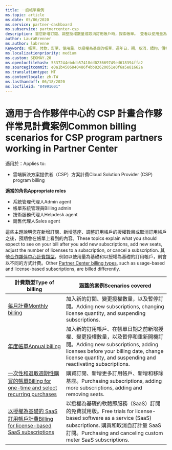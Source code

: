 ```yaml
---
title: 一般帳單案例
ms.topic: article
ms.date: 05/06/2020
ms.service: partner-dashboard
ms.subservice: partnercenter-csp
description: 當您新增訂閱、調整授權數量或取消訂用帳戶時，探索帳單。 查看以使用量為基礎的訂用帳戶有何不同。
author: LauraBrenner
ms.author: labrenne
Keywords: 帳單，付款，訂單，使用量，以授權為基礎的帳單，週年日，期，取消，續約，價格公式，對帳檔案，偵察檔案
ms.localizationpriority: medium
ms.custom: SEOMAY.20
ms.openlocfilehash: 5337244ebdcb57418dd023669749ed618394ffa2
ms.sourcegitcommit: e0a1b4506840486f4bb82620051e0f6a5e81662a
ms.translationtype: MT
ms.contentlocale: zh-TW
ms.lasthandoff: 06/18/2020
ms.locfileid: "84991601"
---
```

# <a name="common-billing-scenarios-for-csp-program-partners-working-in-partner-center"></a><span data-ttu-id="3f00a-105">適用于合作夥伴中心的 CSP 計畫合作夥伴常見計費案例</span><span class="sxs-lookup"><span data-stu-id="3f00a-105">Common billing scenarios for CSP program partners working in Partner Center</span></span>

<span data-ttu-id="3f00a-106">適用於：</span><span class="sxs-lookup"><span data-stu-id="3f00a-106">Applies to:</span></span>

- <span data-ttu-id="3f00a-107">雲端解決方案提供者（CSP）方案計費</span><span class="sxs-lookup"><span data-stu-id="3f00a-107">Cloud Solution Provider (CSP) program billing</span></span>

<span data-ttu-id="3f00a-108">**適當的角色**</span><span class="sxs-lookup"><span data-stu-id="3f00a-108">**Appropriate roles**</span></span>

- <span data-ttu-id="3f00a-109">系統管理代理人</span><span class="sxs-lookup"><span data-stu-id="3f00a-109">Admin agent</span></span>
- <span data-ttu-id="3f00a-110">帳單系統管理員</span><span class="sxs-lookup"><span data-stu-id="3f00a-110">Billing admin</span></span>
- <span data-ttu-id="3f00a-111">技術服務代理人</span><span class="sxs-lookup"><span data-stu-id="3f00a-111">Helpdesk agent</span></span>
- <span data-ttu-id="3f00a-112">銷售代理人</span><span class="sxs-lookup"><span data-stu-id="3f00a-112">Sales agent</span></span>

<span data-ttu-id="3f00a-113">這些主題說明您在新增訂閱、新增基座、調整訂用帳戶的授權數目或取消訂用帳戶之後，預期會在帳單上看到的內容。</span><span class="sxs-lookup"><span data-stu-id="3f00a-113">These topics explain what you should expect to see on your bill after you add new subscriptions, add new seats, adjust the number of licenses to a subscription, or cancel a subscription.</span></span> <span data-ttu-id="3f00a-114">其他[合作夥伴中心計費類型](billing-different-types.md)，例如以使用量為基礎和以授權為基礎的訂用帳戶，則會以不同的方式計費。</span><span class="sxs-lookup"><span data-stu-id="3f00a-114">Other [Partner Center billing types](billing-different-types.md), such as usage-based and license-based subscriptions, are billed differently.</span></span>

| <span data-ttu-id="3f00a-115">計費類型</span><span class="sxs-lookup"><span data-stu-id="3f00a-115">Type of billing</span></span> | <span data-ttu-id="3f00a-116">涵蓋的案例</span><span class="sxs-lookup"><span data-stu-id="3f00a-116">Scenarios covered</span></span> |
| --------------- | ----------------- |
| [<span data-ttu-id="3f00a-117">每月計費</span><span class="sxs-lookup"><span data-stu-id="3f00a-117">Monthly billing</span></span>](common-billing-scenarios-monthly.md) | <span data-ttu-id="3f00a-118">加入新的訂閱、變更授權數量，以及暫停訂閱。</span><span class="sxs-lookup"><span data-stu-id="3f00a-118">Adding new subscriptions, changing license quantity, and suspending subscriptions.</span></span> |
| [<span data-ttu-id="3f00a-119">年度帳單</span><span class="sxs-lookup"><span data-stu-id="3f00a-119">Annual billing</span></span>](common-billing-scenarios-annual.md) | <span data-ttu-id="3f00a-120">加入新的訂用帳戶、在帳單日期之前新增授權、變更授權數量，以及暫停和重新開機訂閱。</span><span class="sxs-lookup"><span data-stu-id="3f00a-120">Adding new subscriptions, adding licenses before your billing date, change license quantity, and suspending and reactivating subscriptions.</span></span> |
| [<span data-ttu-id="3f00a-121">一次性和選取週期性購買的帳單</span><span class="sxs-lookup"><span data-stu-id="3f00a-121">Billing for one-time and select recurring purchases</span></span>](common-billing-scenarios-onetime-recurring.md) | <span data-ttu-id="3f00a-122">購買訂閱、新增更多訂用帳戶、新增和移除基座。</span><span class="sxs-lookup"><span data-stu-id="3f00a-122">Purchasing subscriptions, adding more subscriptions, adding and removing seats.</span></span> |
| [<span data-ttu-id="3f00a-123">以授權為基礎的 SaaS 訂用帳戶計費</span><span class="sxs-lookup"><span data-stu-id="3f00a-123">Billing for license-based SaaS subscriptions</span></span>](common-billing-scenarios-saas.md) | <span data-ttu-id="3f00a-124">以授權為基礎的軟體即服務（SaaS）訂閱的免費試用版。</span><span class="sxs-lookup"><span data-stu-id="3f00a-124">Free trials for license-based software as a service (SaaS) subscriptions.</span></span> <span data-ttu-id="3f00a-125">購買和取消自訂計量 SaaS 訂閱。</span><span class="sxs-lookup"><span data-stu-id="3f00a-125">Purchasing and canceling custom meter SaaS subscriptions.</span></span> |
